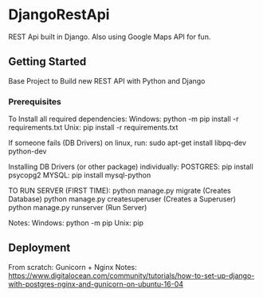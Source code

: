# DjangoRestApi
REST Api built in Django. Also using Google Maps API for fun.

## Getting Started

Base Project to Build new REST API with Python and Django

### Prerequisites

To Install all required dependencies:
Windows:	python -m pip install -r requirements.txt
Unix:		pip install -r requirements.txt


If someone fails (DB Drivers) on linux, run:
sudo apt-get install libpq-dev python-dev

Installing DB Drivers (or other package) individually:
POSTGRES:	pip install psycopg2
MYSQL:      pip install mysql-python


TO RUN SERVER (FIRST TIME):
python manage.py migrate			(Creates Database)
python manage.py createsuperuser	(Creates a Superuser)
python manage.py runserver			(Run Server)


Notes:
Windows:  	python -m pip <command> <args> 
Unix:		pip <command> <args>


## Deployment

From scratch:
Gunicorn + Nginx
Notes:	https://www.digitalocean.com/community/tutorials/how-to-set-up-django-with-postgres-nginx-and-gunicorn-on-ubuntu-16-04
